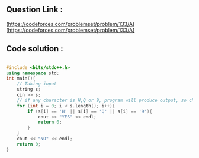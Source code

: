## Question Link :

(https://codeforces.com/problemset/problem/133/A)[https://codeforces.com/problemset/problem/133/A]

## Code solution :

```cpp

#include <bits/stdc++.h>
using namespace std;
int main(){
    // Taking input
    string s;
    cin >> s;
    // if any character is H,Q or 9, program will produce output, so checking it for characters and printing msg
    for (int i = 0; i < s.length(); i++){
        if (s[i] == 'H' || s[i] == 'Q' || s[i] == '9'){
            cout << "YES" << endl;
            return 0;
        }
    }
    cout << "NO" << endl;
    return 0;
}

```
